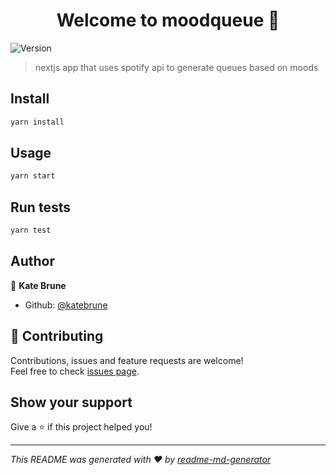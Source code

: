 <h1 align="center">Welcome to moodqueue 👋</h1>
<p>
  <img alt="Version" src="https://img.shields.io/badge/version-0.1.0-blue.svg?cacheSeconds=2592000" />
</p>

> nextjs app that uses spotify api to generate queues based on moods

## Install

```sh
yarn install
```

## Usage

```sh
yarn start
```

## Run tests

```sh
yarn test
```

## Author

👤 **Kate Brune**

-   Github: [@katebrune](https://github.com/katebrune)

## 🤝 Contributing

Contributions, issues and feature requests are welcome!<br />Feel free to check [issues page](https://github.com/scott-street/moodqueue/issues).

## Show your support

Give a ⭐️ if this project helped you!

---

_This README was generated with ❤️ by [readme-md-generator](https://github.com/kefranabg/readme-md-generator)_
